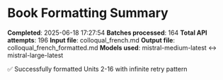 
# Book Formatting Summary

**Completed**: 2025-06-18 17:27:54
**Batches processed**: 164
**Total API attempts**: 196
**Input file**: colloqual_french.md
**Output file**: colloqual_french_formatted.md
**Models used**: mistral-medium-latest ↔ mistral-large-latest

✅ Successfully formatted Units 2-16 with infinite retry pattern
